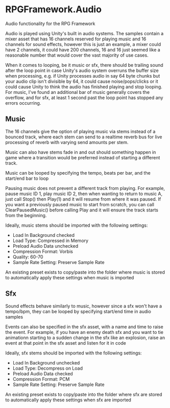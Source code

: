 # RPGFramework.Audio
Audio functionality for the RPG Framework

Audio is played using Unity's built in audio systems.  The samples contain a mixer asset that has 16 channels reserved for playing music and 16 channels for sound effects, however this is just an example, a mixer could have 2 channels, it could have 200 channels, 16 and 16 just seemed like a reasonable number that would cover the vast majority of use cases.

When it comes to looping, be it music or sfx, there should be trailing sound after the loop point in case Unity's audio system overruns the buffer size when processing, e.g. if Unity processes audio in say 64 byte chunks but your audio clip isn't divisible by 64, it could cause noise/pops/clicks or it could cause Unity to think the audio has finished playing and stop looping.  For music, I've found an additional bar of music generally covers the overflow, and for sfx, at least 1 second past the loop point has stopped any errors occurring.

## Music

The 16 channels give the option of playing music via stems instead of a bounced track, where each stem can send to a realtime reverb bus for live processing of reverb with varying send amounts per stem.

Music can also have stems fade in and out should something happen in game where a transition would be preferred instead of starting a different track.

Music can be looped by specifying the tempo, beats per bar, and the start/end bar to loop

Pausing music does not prevent a different track from playing. For example, pause music ID 1, play music ID 2, then when wanting to return to music A, just call Stop() then Play(1) and it will resume from where it was paused.
If you want a previously paused music to start from scratch, you can call ClearPausedMusic() before calling Play and it will ensure the track starts from the beginning.

Ideally, music stems should be imported with the following settings:
* Load In Background checked
* Load Type: Compressed in Memory
* Preload Audio Data unchecked
* Compression Format: Vorbis
* Quality: 60-70
* Sample Rate Setting: Preserve Sample Rate

An existing preset exists to copy/paste into the folder where music is stored to automatically apply these settings when music is imported

## Sfx

Sound effects behave similarly to music, however since a sfx won't have a tempo/bpm, they can be looped by specifying start/end time in audio samples

Events can also be specified in the sfx asset, with a name and time to raise the event.
For example, if you have an enemy death sfx and you want to tie animationn starting to a sudden change in the sfx like an explosion, raise an event at that point in the sfx asset and listen for it in code

Ideally, sfx stems should be imported with the following settings:
* Load In Background unchecked
* Load Type: Decompress on Load
* Preload Audio Data checked
* Compression Format: PCM
* Sample Rate Setting: Preserve Sample Rate

An existing preset exists to copy/paste into the folder where sfx are stored to automatically apply these settings when sfx are imported

